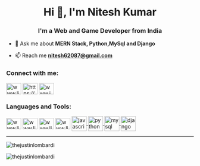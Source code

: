 <h1 align="center">Hi 👋, I'm Nitesh Kumar</h1>
<h3 align="center">I'm a Web and Game Developer from India</h3>

- 💬 Ask me about **MERN Stack, Python,MySql and Django**

- 📫 Reach me **nitesh62087@gmail.com**

<h3 align="left">Connect with me:</h3>
<p align="left">
<a href="https://www.linkedin.com/in/nitesh-kumar-b230ba1a6/" target="blank"><img align="center" src="https://raw.githubusercontent.com/rahuldkjain/github-profile-readme-generator/master/src/images/icons/Social/linked-in-alt.svg" alt="www.linkedin.com/in/nitesh-kumar-b230ba1a6/" height="30" width="40" /></a>
<a href="https://www.hackerrank.com/niteshkumar59837" target="blank"><img align="center" src="https://raw.githubusercontent.com/rahuldkjain/github-profile-readme-generator/master/src/images/icons/Social/hackerrank.svg" alt="https://www.hackerrank.com/niteshkumar59837" height="30" width="40" /></a>
<a href="https://www.instagram.com/nites.h359/?igshid=NGExMmI2YTkyZg%3D%3D" target="blank"><img align="center" src="https://upload.wikimedia.org/wikipedia/commons/thumb/9/96/Instagram.svg/1200px-Instagram.svg.png" alt="www.instagram.com/nites.h359" height="30" width="40" /></a>
</p>
<h3 align="left">Languages and Tools:</h3>
<p align="left">
  <a href="https://www.linkedin.com/in/nitesh-kumar-b230ba1a6/" target="blank"><img align="center" src="https://cdn.icon-icons.com/icons2/2415/PNG/512/mongodb_original_logo_icon_146424.png" alt="www.linkedin.com/in/nitesh-kumar-b230ba1a6/" height="30" width="40" /></a>
  <a href="https://www.linkedin.com/in/nitesh-kumar-b230ba1a6/" target="blank"><img align="center" src="https://cdn.iconscout.com/icon/free/png-256/free-express-8-1175029.png" alt="www.linkedin.com/in/nitesh-kumar-b230ba1a6/" height="30" width="40" /></a>
  <a href="https://www.linkedin.com/in/nitesh-kumar-b230ba1a6/" target="blank"><img align="center" src="https://icons.veryicon.com/png/o/business/vscode-program-item-icon/react-3.png" alt="www.linkedin.com/in/nitesh-kumar-b230ba1a6/" height="30" width="40" /></a>
  <a href="https://www.linkedin.com/in/nitesh-kumar-b230ba1a6/" target="blank"><img align="center" src="https://static-00.iconduck.com/assets.00/node-js-icon-1817x2048-g8tzf91e.png" alt="www.linkedin.com/in/nitesh-kumar-b230ba1a6/" height="30" width="40" /></a>
  <a href="https://developer.mozilla.org/en-US/docs/Web/JavaScript" target="_blank"> <img align="center" src="https://cdn-icons-png.flaticon.com/512/5968/5968292.png" alt="javascript" width="40" height="40"/> </a>
  <a href="https://www.python.org" target="_blank"> <img align="center" src="https://upload.wikimedia.org/wikipedia/commons/thumb/c/c3/Python-logo-notext.svg/1869px-Python-logo-notext.svg.png" alt="python" width="40" height="40"/> </a>
<a href="https://www.mysql.com/" target="_blank"> <img align="center" src="https://cdn-icons-png.flaticon.com/512/5968/5968313.png" alt="mysql" width="40" height="40"/> </a>
  <a href="https://www.djangoproject.com/" target="_blank"> <img align="center" src="https://static-00.iconduck.com/assets.00/django-icon-1606x2048-lwmw1z73.png" alt="django" width="40" height="40"/> </a>
</p>
<hr />
<p><img align="center" src="https://github-readme-stats.vercel.app/api/top-langs?username=Niteshkumar13&show_icons=true&locale=en&layout=compact&theme=cobalt" alt="thejustinlombardi" /></p>

<p><img align="center" src="https://github-readme-streak-stats.herokuapp.com/?user=Niteshkumar13&theme=cobalt" alt="thejustinlombardi" /></p>
